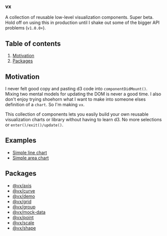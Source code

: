 ### vx

A collection of reusable low-level visualization components. Super beta. Hold off on using this in production until I shake out some of the bigger API problems (`v1.0.0+`).

## Table of contents

1. [Motivation](#motivation)
1. [Packages](#packages)

## Motivation

I never felt good copy and pasting d3 code into `componentDidMount()`. Mixing two mental models for updating the DOM is never a good time. I also don't enjoy trying shoehorn what I want to make into someone elses definition of a `chart`. So I'm making `vx`. 

This collection of components lets you easily build your own reusable visualization charts or library without having to learn d3. No more selections or `enter()/exit()/update()`.

## Examples

+ [Simple line chart](https://github.com/hshoff/vx/blob/master/packages/vx-demo/src/demos/charts/SimpleAreaChart.js)
+ [Simple area chart](https://github.com/hshoff/vx/blob/master/packages/vx-demo/src/demos/charts/SimpleAreaChart.js)

## Packages

- [@vx/axis](https://github.com/hshoff/vx/tree/master/packages/vx-axis)
- [@vx/curve](https://github.com/hshoff/vx/tree/master/packages/vx-curve)
- [@vx/demo](https://github.com/hshoff/vx/tree/master/packages/vx-demo)
- [@vx/grid](https://github.com/hshoff/vx/tree/master/packages/vx-grid)
- [@vx/group](https://github.com/hshoff/vx/tree/master/packages/vx-group)
- [@vx/mock-data](https://github.com/hshoff/vx/tree/master/packages/vx-mock-data)
- [@vx/point](https://github.com/hshoff/vx/tree/master/packages/vx-point)
- [@vx/scale](https://github.com/hshoff/vx/tree/master/packages/vx-scale)
- [@vx/shape](https://github.com/hshoff/vx/tree/master/packages/vx-shape)

